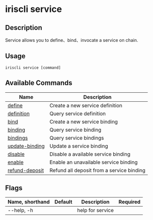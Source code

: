 # iriscli service

## Description
Service allows you to define、bind、invocate a service on chain.

## Usage

```shell
iriscli service [command]
```

## Available Commands

| Name                                  | Description                               |
| ------------------------------------  | ----------------------------------------- |
| [define](define.md)                   | Create a new service definition           |
| [definition](definition.md)           | Query service definition                  |
| [bind](bind.md)                       | Create a new service binding              |
| [binding](binding.md)                 | Query service binding                     |
| [bindings](bindings.md)               | Query service bindings                    |
| [update-binding](update-binding.md)   | Update a service binding                  |
| [disable](disable.md)                 | Disable a available service binding       |
| [enable](enable.md)                   | Enable an unavailable service binding     |
| [refund-deposit](refund-deposit.md)   | Refund all deposit from a service binding |

## Flags

| Name, shorthand | Default | Description      | Required |
| --------------- | ------- | ---------------- | -------- |
| --help, -h      |         | help for service |          |